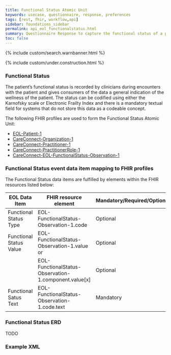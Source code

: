```yaml
---
title: Functional Status Atomic Unit
keywords: usecase, questionnaire, response, preferences
tags: [rest, fhir, workflow,api]
sidebar: foundations_sidebar
permalink: api_eol_functionalstatus.html
summary: Questionnaire Response to capture the functional status of a patient using established scales where available.
toc: false
---
```

{% include custom/search.warnbanner.html %}

{% include custom/under.construction.html %}

### Functional Status ###

The patient’s functional status is recorded by clinicians during encounters with the patient and gives consumers of the data a general indication of the wellness of the patient. The status can be codified using either the Karnofsky scale or Electronic Frailty Index and there is a mandatory textual field for systems that do not store this data as a codeable concept.

The following FHIR profiles are used to form the Functional Status Atomic Unit:

- [EOL-Patient-1](https://fhir-test.nhs.uk/STU3/StructureDefinition/EOL-Patient-1)
- [CareConnect-Organization-1](https://fhir.hl7.org.uk/STU3/StructureDefinition/CareConnect-Organization-1)
- [CareConnect-Practitioner-1](https://fhir.hl7.org.uk/STU3/StructureDefinition/CareConnect-Practitioner-1)
- [CareConnect-PractitionerRole-1](https://fhir.hl7.org.uk/STU3/StructureDefinition/CareConnect-PractitionerRole-1)
- [CareConnect-EOL-FunctionalStatus-Observation-1](https://fhir.nhs.uk/STU3/StructureDefinition/CareConnect-EOL-FunctionalStatus-Observation-1)

### Functional Status event data item mapping to FHIR profiles ###

The Functional Status data items are fulfilled by elements within the FHIR resources listed below:

| EOL Data Item                       | FHIR resource element                                                   | Mandatory/Required/Optional |
|-----------------------------------|-------------------------------------------------------------------------|-----------------------------|
| Functional Status Type			| EOL-FunctionalStatus-Observation-1.code | Optional |
| Functional Status Value			| EOL-FunctionalStatus-Observation-1.value or | Optional |
|									| EOL-FunctionalStatus-Observation-1.component.value[x] | Optional |
| Functional Satus Text				| EOL-FunctionalStatus-Observation-1.code.text | Mandatory |

### Functional Status ERD ###

TODO

### Example XML ###

<script src="https://gist.github.com/IOPS-DEV/d99075703df69b8ad5ec6233dbda2caf.js"></script>


